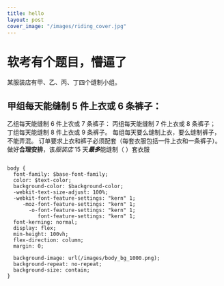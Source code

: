 ```yaml
---
title: hello
layout: post
cover_image: "/images/riding_cover.jpg"
---
```


# 软考有个题目，懵逼了
某服装店有甲、乙、丙、丁四个缝制小组。


## 甲组每天能缝制 5 件上衣或 6 条裤子：
乙组每天能缝制 6 件上农或 7 条裤子：
丙组每天能缝制 7 件上衣或 8 条裤子；
丁组每天能缝制 8 件上衣或 9 条裤子。
每组每天要么缝制上衣，要么缝制裤子，不能弄混。
订单要求上衣和裤子必须配套（每套衣服包括一件上衣和一条裤子）。
做好**合理安排**，该*服装店* 15 天***最多***能缝制（ ）套衣服




```

body {
  font-family: $base-font-family;
  color: $text-color;
  background-color: $background-color;
  -webkit-text-size-adjust: 100%;
  -webkit-font-feature-settings: "kern" 1;
     -moz-font-feature-settings: "kern" 1;
       -o-font-feature-settings: "kern" 1;
          font-feature-settings: "kern" 1;
  font-kerning: normal;
  display: flex;
  min-height: 100vh;
  flex-direction: column;
  margin: 0;

  background-image: url(/images/body_bg_1000.png);
  background-repeat: no-repeat;
  background-size: contain;
}
```
